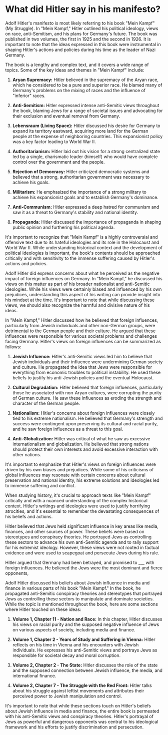 

# What did Hitler say in his manifesto?

Adolf Hitler's manifesto is most likely referring to his book "Mein Kampf" (My Struggle). In "Mein Kampf," Hitler outlined his political ideology, views on race, anti-Semitism, and his plans for Germany's future. The book was published in two volumes, the first in 1925 and the second in 1926. It is important to note that the ideas expressed in this book were instrumental in shaping Hitler's actions and policies during his time as the leader of Nazi Germany.

The book is a lengthy and complex text, and it covers a wide range of topics. Some of the key ideas and themes in "Mein Kampf" include:

1. **Aryan Supremacy:** Hitler believed in the supremacy of the Aryan race, which he considered to be a pure and superior race. He blamed many of Germany's problems on the mixing of races and the influence of "inferior" races.
    
2. **Anti-Semitism:** Hitler expressed intense anti-Semitic views throughout the book, blaming Jews for a range of societal issues and advocating for their exclusion and eventual removal from Germany.
    
3. **Lebensraum (Living Space):** Hitler discussed his desire for Germany to expand its territory eastward, acquiring more land for the German people at the expense of neighboring countries. This expansionist policy was a key factor leading to World War II.
    
4. **Authoritarianism:** Hitler laid out his vision for a strong centralized state led by a single, charismatic leader (himself) who would have complete control over the government and the people.
    
5. **Rejection of Democracy:** Hitler criticized democratic systems and believed that a strong, authoritarian government was necessary to achieve his goals.
    
6. **Militarism:** He emphasized the importance of a strong military to achieve his expansionist goals and to establish Germany's dominance.
    
7. **Anti-Communism:** Hitler expressed a deep hatred for communism and saw it as a threat to Germany's stability and national identity.
    
8. **Propaganda:** Hitler discussed the importance of propaganda in shaping public opinion and furthering his political agenda.
    

It's important to recognize that "Mein Kampf" is a highly controversial and offensive text due to its hateful ideologies and its role in the Holocaust and World War II. While understanding historical context and the development of political ideologies is important, the book's contents should be approached critically and with sensitivity to the immense suffering caused by Hitler's actions and policies.


Adolf Hitler did express concerns about what he perceived as the negative impact of foreign influences on Germany. In "Mein Kampf," he discussed his views on this matter as part of his broader nationalist and anti-Semitic ideologies. While his views were certainly biased and influenced by his own prejudices, understanding this aspect of his writing can provide insight into his mindset at the time. It's important to note that while discussing these views, we should also recognize the harmful and divisive nature of his ideas.

In "Mein Kampf," Hitler discussed how he believed that foreign influences, particularly from Jewish individuals and other non-German groups, were detrimental to the German people and their culture. He argued that these influences were responsible for various societal problems and challenges facing Germany. Hitler's views on foreign influences can be summarized as follows:

1. **Jewish Influence:** Hitler's anti-Semitic views led him to believe that Jewish individuals and their influence were undermining German society and culture. He propagated the idea that Jews were responsible for everything from economic troubles to political instability. He used these beliefs to justify his anti-Jewish policies and the eventual Holocaust.
    
2. **Cultural Degradation:** Hitler believed that foreign influences, particularly those he associated with non-Aryan cultures, were corrupting the purity of German culture. He saw these influences as eroding the strength and character of the German people.
    
3. **Nationalism:** Hitler's concerns about foreign influences were closely tied to his extreme nationalism. He believed that Germany's strength and success were contingent upon preserving its cultural and racial purity, and he saw foreign influences as a threat to this goal.
    
4. **Anti-Globalization:** Hitler was critical of what he saw as excessive internationalism and globalization. He believed that strong nations should protect their own interests and avoid excessive interaction with other nations.
    

It's important to emphasize that Hitler's views on foreign influences were driven by his own biases and prejudices. While some of his criticisms of global influences may resonate with certain concerns about cultural preservation and national identity, his extreme solutions and ideologies led to immense suffering and conflict.

When studying history, it's crucial to approach texts like "Mein Kampf" critically and with a nuanced understanding of the complex historical context. Hitler's writings and ideologies were used to justify horrifying atrocities, and it's essential to remember the devastating consequences of his beliefs and actions.

Hitler believed that Jews held significant influence in key areas like media, finances, and other sources of power. These beliefs were based on stereotypes and conspiracy theories. He portrayed Jews as controlling these sectors to advance his own anti-Semitic agenda and to rally support for his extremist ideology. However, these views were not rooted in factual evidence and were used to scapegoat and persecute Jews during his rule.


Hitler argued that Germany had been betrayed, and promised to ___ with foreign influences. He believed the Jews were the most dominant and fierce opponents, 


Adolf Hitler discussed his beliefs about Jewish influence in media and finance in various parts of his book "Mein Kampf." In the book, he propagated anti-Semitic conspiracy theories and stereotypes that portrayed Jews as controlling these sectors to manipulate and dominate societies. While the topic is mentioned throughout the book, here are some sections where Hitler touched on these ideas:

1. **Volume 1, Chapter 11 - Nation and Race:** In this chapter, Hitler discusses his views on racial purity and the supposed negative influence of Jews on various aspects of society, including media and finance.
    
2. **Volume 1, Chapter 2 - Years of Study and Suffering in Vienna:** Hitler reflects on his time in Vienna and his encounters with Jewish individuals. He expresses his anti-Semitic views and portrays Jews as responsible for societal decay and moral corruption.
    
3. **Volume 2, Chapter 2 - The State:** Hitler discusses the role of the state and the supposed connection between Jewish influence, the media, and international finance.
    
4. **Volume 2, Chapter 7 - The Struggle with the Red Front:** Hitler talks about his struggle against leftist movements and attributes their perceived power to Jewish manipulation and control.
    

It's important to note that while these sections touch on Hitler's beliefs about Jewish influence in media and finance, the entire book is permeated with his anti-Semitic views and conspiracy theories. Hitler's portrayal of Jews as powerful and dangerous opponents was central to his ideological framework and his efforts to justify discrimination and persecution.